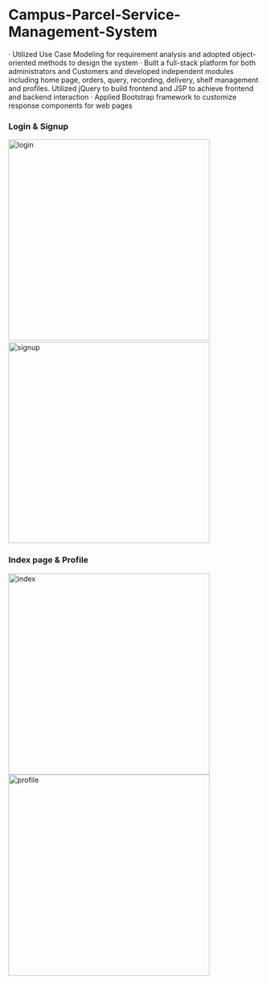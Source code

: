 # Campus-Parcel-Service-Management-System

· Utilized Use Case Modeling for requirement analysis and adopted object-oriented methods to design the system
· Built a full-stack platform for both administrators and Customers and developed independent modules including home page, orders, query, recording, delivery, shelf management and profiles. Utilized jQuery to build frontend and JSP
to achieve frontend and backend interaction
· Applied Bootstrap framework to customize response components for web pages

<h3>Login & Signup</h3>
<img width="400" alt="login" src="https://user-images.githubusercontent.com/110421938/195221039-3876a993-6718-4a65-a45e-d9df337ba4b3.png">&nbsp<img width="400" alt="signup" src="https://user-images.githubusercontent.com/110421938/195221119-770d6391-2357-4f1f-8bfe-4e12b9164096.png">
<p>
<h3>Index page & Profile</h3>
<img width="400" alt="index" src="https://user-images.githubusercontent.com/110421938/195221337-37324461-84f9-478c-bab7-4fe6d99497ac.png">

<img width="400" alt="profile" src="https://user-images.githubusercontent.com/110421938/195221343-5c7b1bca-59f0-41e2-9af2-786443537b4c.png">
